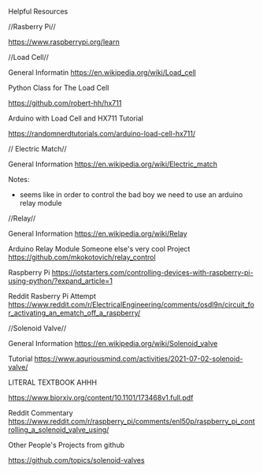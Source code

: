 Helpful Resources


//Rasberry Pi// 

https://www.raspberrypi.org/learn 


//Load Cell//  

General Informatin 
https://en.wikipedia.org/wiki/Load_cell 

Python Class for The Load Cell 

https://github.com/robert-hh/hx711 

Arduino with Load Cell and HX711 Tutorial 

https://randomnerdtutorials.com/arduino-load-cell-hx711/ 


// Electric Match// 

General Information 
https://en.wikipedia.org/wiki/Electric_match

Notes: 
  - seems like in order to control the bad boy we need to use an arduino relay module 



//Relay// 

General Information 
https://en.wikipedia.org/wiki/Relay

Arduino Relay Module 
  Someone else's very cool Project
  https://github.com/mkokotovich/relay_control 

Raspberry Pi 
https://iotstarters.com/controlling-devices-with-raspberry-pi-using-python/?expand_article=1 

Reddit Rasberry Pi Attempt 
https://www.reddit.com/r/ElectricalEngineering/comments/osdl9n/circuit_for_activating_an_ematch_off_a_raspberry/


//Solenoid Valve// 

General Information 
https://en.wikipedia.org/wiki/Solenoid_valve 

Tutorial 
https://www.aquriousmind.com/activities/2021-07-02-solenoid-valve/

LITERAL TEXTBOOK AHHH

https://www.biorxiv.org/content/10.1101/173468v1.full.pdf 

Reddit Commentary 
https://www.reddit.com/r/raspberry_pi/comments/enl50p/raspberry_pi_controlling_a_solenoid_valve_using/

Other People's Projects from github 

https://github.com/topics/solenoid-valves 




